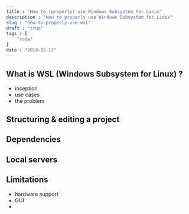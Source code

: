```yaml
---
title : "How to (properly) use Windows Subsystem for Linux"
description : "How to properly use Windows Subsystem for Linux"
slug : "how-to-properly-use-wsl"
draft : "true"
tags : [
    "code"
]
date : "2019-02-17"
---
```


## What is WSL (Windows Subsystem for Linux) ?
- inception
- use cases
- the problem

## Structuring & editing a project

## Dependencies

## Local servers

## Limitations
- hardware support
- GUI
- 